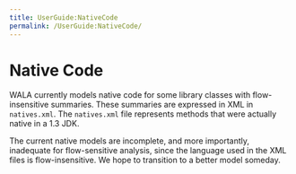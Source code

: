 ```yaml
---
title: UserGuide:NativeCode
permalink: /UserGuide:NativeCode/
---
```


Native Code
===========

WALA currently models native code for some library classes with
flow-insensitive summaries. These summaries are expressed in XML in
`natives.xml`. The `natives.xml` file represents methods that were
actually native in a 1.3 JDK.

The current native models are incomplete, and more importantly,
inadequate for flow-sensitive analysis, since the language used in the
XML files is flow-insensitive. We hope to transition to a better model
someday.